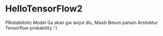 # HelloTensorFlow2 
PRobabilisitc Model Ga akan gw lanjut dlu, Masih Belum paham Arsitektur Tensorflow probability :')
